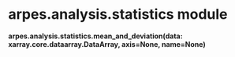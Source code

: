 # arpes.analysis.statistics module

**arpes.analysis.statistics.mean\_and\_deviation(data:
xarray.core.dataarray.DataArray, axis=None, name=None)**
